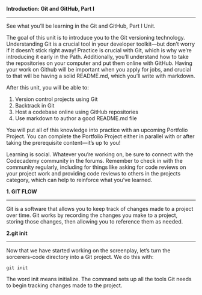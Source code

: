 **Introduction: Git and GitHub, Part I**

---

See what you’ll be learning in the Git and GitHub, Part I Unit.

The goal of this unit is to introduce you to the Git versioning technology. Understanding Git is a crucial tool in your developer toolkit—but don’t worry if it doesn’t stick right away! Practice is crucial with Git, which is why we’re introducing it early in the Path. Additionally, you’ll understand how to take the repositories on your computer and put them online with GitHub. Having your work on Github will be important when you apply for jobs, and crucial to that will be having a solid README.md, which you’ll write with markdown.

After this unit, you will be able to:

1.  Version control projects using Git
2.  Backtrack in Git
3.  Host a codebase online using GitHub repositories
4.  Use markdown to author a good README.md file

You will put all of this knowledge into practice with an upcoming Portfolio Project. You can complete the Portfolio Project either in parallel with or after taking the prerequisite content—it’s up to you!

Learning is social. Whatever you’re working on, be sure to connect with the Codecademy community in the forums. Remember to check in with the community regularly, including for things like asking for code reviews on your project work and providing code reviews to others in the projects category, which can help to reinforce what you’ve learned.

**1. GIT FLOW**

---

Git is a software that allows you to keep track of changes made to a project over time. Git works by recording the changes you make to a project, storing those changes, then allowing you to reference them as needed.

**2.git init**

---

Now that we have started working on the screenplay, let’s turn the sorcerers-code directory into a Git project. We do this with:

```
git init
```

The word init means initialize. The command sets up all the tools Git needs to begin tracking changes made to the project.
